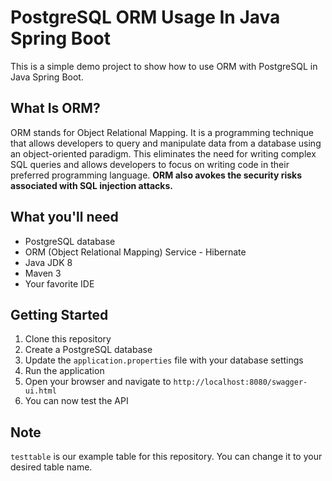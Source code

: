 # PostgreSQL ORM Usage In Java Spring Boot

This is a simple demo project to show how to use ORM with PostgreSQL in Java Spring Boot.

## What Is ORM?
ORM stands for Object Relational Mapping. It is a programming technique that allows developers to query and manipulate data from a database using an object-oriented paradigm. This eliminates the need for writing complex SQL queries and allows developers to focus on writing code in their preferred programming language. <strong>ORM also avokes the security risks associated with SQL injection attacks.</strong>

## What you'll need
- PostgreSQL database
- ORM (Object Relational Mapping) Service - Hibernate
- Java JDK 8
- Maven 3
- Your favorite IDE

## Getting Started
1. Clone this repository
2. Create a PostgreSQL database
3. Update the `application.properties` file with your database settings
4. Run the application
5. Open your browser and navigate to `http://localhost:8080/swagger-ui.html`
6. You can now test the API

## Note

``testtable`` is our example table for this repository. You can change it to your desired table name.